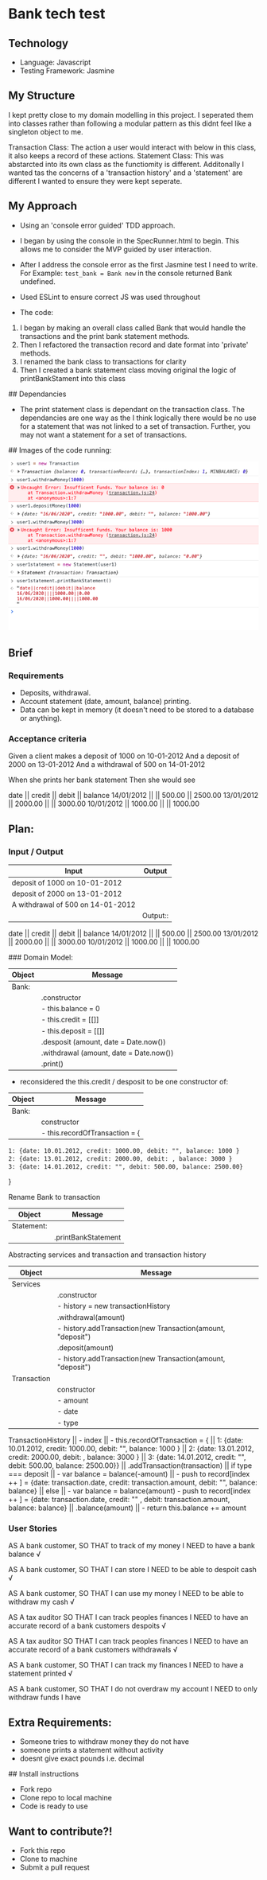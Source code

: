 # Bank tech test

## Technology
- Language: Javascript 
- Testing Framework: Jasmine

## My Structure

I kept pretty close to my domain modelling in this project. I seperated them into classes rather than following a modular pattern as this didnt feel like a singleton object to me. 

Transaction Class: The action a user would interact with below in this class, it also keeps a record of these actions. 
Statement Class: This was abstarcted into its own class as the functiomity is different. Additonally I wanted tas the concerns of a 'transaction history' and a 'statement' are different I wanted to ensure they were kept seperate. 


## My Approach

- Using an 'console error guided' TDD approach. 

- I began by using the console in the SpecRunner.html to begin. This allows me to consider the MVP guided by user interaction.  

- After I address the console error as the first Jasmine test I need to write. For Example: ``` test_bank = Bank new ``` in the console returned Bank undefined.

- Used ESLint to ensure correct JS was used throughout 

- The code:

1. I began by making an overall class called Bank that would handle the transactions and the print bank statement methods. 
2. Then I refactored the transaction record and date format into 'private' methods. 
3. I renamed the bank class to transactions for clarity 
3. Then I created a bank statement class moving original the logic of printBankStament into this class 


## Dependancies
- The print statement class is dependant on the transaction class. The dependancies are one way as the I think logically there would be no use for a statement that was not linked to a set of transaction. Further, you may not want a statement for a set of transactions. 
 

## Images of the code running:

![running code](./images/bankTechTest.png)

## Brief

### Requirements

- Deposits, withdrawal.
- Account statement (date, amount, balance) printing.
- Data can be kept in memory (it doesn't need to be stored to a database or anything).

### Acceptance criteria

Given a client makes a deposit of 1000 on 10-01-2012
And a deposit of 2000 on 13-01-2012
And a withdrawal of 500 on 14-01-2012

When she prints her bank statement
Then she would see

date || credit || debit || balance
14/01/2012 || || 500.00 || 2500.00
13/01/2012 || 2000.00 || || 3000.00
10/01/2012 || 1000.00 || || 1000.00


## Plan: 

### Input / Output 

Input | Output 
------|--------
deposit of 1000 on 10-01-2012 |
deposit of 2000 on 13-01-2012 | 
A withdrawal of 500 on 14-01-2012 |
|| Output:: 


date       || credit  || debit  || balance
14/01/2012 ||         || 500.00 || 2500.00
13/01/2012 || 2000.00 ||        || 3000.00
10/01/2012 || 1000.00 ||        || 1000.00


### Domain Model: 

Object | Message 
-------|---------
Bank:  |
|      | .constructor 
||          - this.balance = 0 
||          - this.credit = [[]]
||          - this.deposit = [[]]
|      | .desposit  (amount, date = Date.now())
|      | .withdrawal (amount, date = Date.now())
|      | .print()

- reconsidered the this.credit / desposit to be one constructor of:

Object | Message 
-------|---------
Bank:  |
|| constructor
|| - this.recordOfTransaction = {
    1: {date: 10.01.2012, credit: 1000.00, debit: "", balance: 1000 }
    2: {date: 13.01.2012, credit: 2000.00, debit: , balance: 3000 }
    3: {date: 14.01.2012, credit: "", debit: 500.00, balance: 2500.00}
}

Rename Bank to transaction 

Object | Message 
-------|---------
Statement:  | 
||.printBankStatement


Abstracting services and transaction and transaction history 

Object | Message 
-------|---------
Services |
|| .constructor
||       - history = new transactionHistory
|| .withdrawal(amount)
||       - history.addTransaction(new Transaction(amount, "deposit")
|| .deposit(amount)
||       - history.addTransaction(new Transaction(amount, "deposit")
Transaction |
|| constructor
||      - amount
||      - date 
||      - type
TransactionHistory
||      - index 
||      - this.recordOfTransaction = {
||          1: {date: 10.01.2012, credit: 1000.00, debit: "", balance: 1000 }
||          2: {date: 13.01.2012, credit: 2000.00, debit: , balance: 3000 }
||          3: {date: 14.01.2012, credit: "", debit: 500.00, balance: 2500.00}}
|| .addTransaction(transaction)
||      if type === deposit 
||       - var balance = balance(-amount)
||       - push to record[index ++ ] = {date: transaction.date, credit: transaction.amount, debit: "", balance: balance}
||      else 
||       - var balance = balance(amount)
         - push to record[index ++ ] = {date: transaction.date, credit: "" , debit: transaction.amount, balance: balance}
|| .balance(amount)
||       - return this.balance += amount




### User Stories

AS A bank customer,
SO THAT to track of my money 
I NEED to have a bank balance √

AS A bank customer, 
SO THAT I can store
I NEED to be able to despoit cash √

AS A bank customer, 
SO THAT I can use my money
I NEED to be able to withdraw my cash √

AS A tax auditor 
SO THAT I can track peoples finances 
I NEED to have an accurate record of a bank customers despoits √

AS A tax auditor 
SO THAT I can track peoples finances 
I NEED to have an accurate record of a bank customers withdrawals √ 

AS A bank customer, 
SO THAT I can track my finances 
I NEED to have a statement printed √

AS A bank customer,
SO THAT I do not overdraw my account
I NEED to only withdraw funds I have

## Extra Requirements:
- Someone tries to withdraw money they do not have 
- someone prints a statement without activity 
- doesnt give exact pounds i.e. decimal



## Install instructions
- Fork repo
- Clone repo to local machine 
- Code is ready to use 


## Want to contribute?! 
- Fork this repo
- Clone to machine 
- Submit a pull request 
